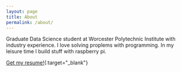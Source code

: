 ```yaml
---
layout: page
title: About
permalink: /about/
---
```


Graduate Data Science student at Worcester Polytechnic Institute with industry experience.
I love solving proplems with programming. In my leisure time I build stuff with raspberry pi.

[Get my resume!](/assets/pdf/rahul_pande_resume.pdf){:target="_blank"}

<object data="/assets/pdf/rahul_pande_resume.pdf" width="800" height="1090" type='application/pdf'/>
